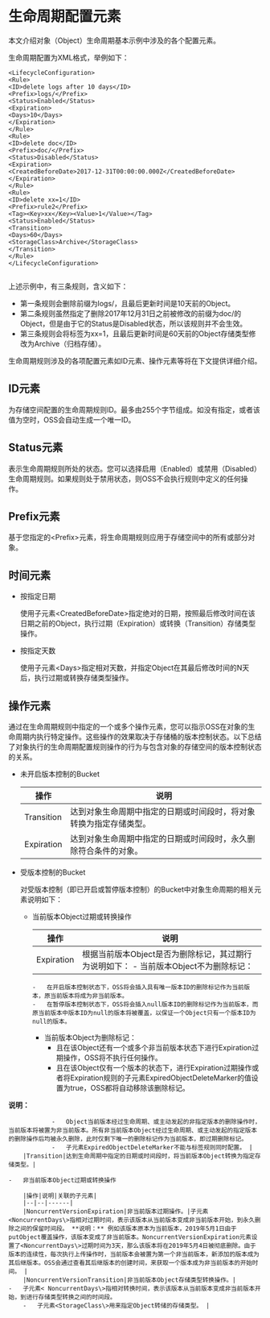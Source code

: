 # 生命周期配置元素

本文介绍对象（Object）生命周期基本示例中涉及的各个配置元素。

生命周期配置为XML格式，举例如下：

```
<LifecycleConfiguration>
<Rule>
<ID>delete logs after 10 days</ID>
<Prefix>logs/</Prefix>
<Status>Enabled</Status>
<Expiration>
<Days>10</Days>
</Expiration>
</Rule>
<Rule>
<ID>delete doc</ID>
<Prefix>doc/</Prefix>
<Status>Disabled</Status>
<Expiration>
<CreatedBeforeDate>2017-12-31T00:00:00.000Z</CreatedBeforeDate>
</Expiration>
</Rule>
<Rule>
<ID>delete xx=1</ID>
<Prefix>rule2</Prefix>
<Tag><Key>xx</Key><Value>1</Value></Tag>
<Status>Enabled</Status>
<Transition>
<Days>60</Days>
<StorageClass>Archive</StorageClass>
</Transition>
</Rule>
</LifecycleConfiguration>
        
```

上述示例中，有三条规则，含义如下：

-   第一条规则会删除前缀为logs/，且最后更新时间是10天前的Object。
-   第二条规则虽然指定了删除2017年12月31日之前被修改的前缀为doc/的Object，但是由于它的Status是Disabled状态，所以该规则并不会生效。
-   第三条规则会将标签为xx=1，且最后更新时间是60天前的Object存储类型修改为Archive（归档存储）。

生命周期规则涉及的各项配置元素如ID元素、操作元素等将在下文提供详细介绍。

## ID元素

为存储空间配置的生命周期规则ID。最多由255个字节组成。如没有指定，或者该值为空时，OSS会自动生成一个唯一ID。

## Status元素

表示生命周期规则所处的状态。您可以选择启用（Enabled）或禁用（Disabled）生命周期规则。如果规则处于禁用状态，则OSS不会执行规则中定义的任何操作。

## Prefix元素

基于您指定的<Prefix\>元素，将生命周期规则应用于存储空间中的所有或部分对象。

## 时间元素

-   按指定日期

    使用子元素<CreatedBeforeDate\>指定绝对的日期，按照最后修改时间在该日期之前的Object，执行过期（Expiration）或转换（Transition）存储类型操作。

-   按指定天数

    使用子元素<Days\>指定相对天数，并指定Object在其最后修改时间的N天后，执行过期或转换存储类型操作。


## 操作元素

通过在生命周期规则中指定的一个或多个操作元素，您可以指示OSS在对象的生命周期内执行特定操作。这些操作的效果取决于存储桶的版本控制状态。以下总结了对象执行的生命周期配置规则操作的行为与包含对象的存储空间的版本控制状态的关系。

-   未开启版本控制的Bucket

    |操作|说明|
    |--|--|
    |Transition|达到对象生命周期中指定的日期或时间段时，将对象转换为指定存储类型。|
    |Expiration|达到对象生命周期中指定的日期或时间段时，永久删除符合条件的对象。|

-   受版本控制的Bucket

    对受版本控制（即已开启或暂停版本控制）的Bucket中对象生命周期的相关元素说明如下：

    -   当前版本Object过期或转换操作

        |操作|说明|
        |--|--|
        |Expiration|根据当前版本Object是否为删除标记，其过期行为说明如下：        -   当前版本Object不为删除标记：
            -   在开启版本控制状态下，OSS将会插入具有唯一版本ID的删除标记作为当前版本，原当前版本将成为非当前版本。
            -   在暂停版本控制状态下，OSS将会插入null版本ID的删除标记作为当前版本，而原当前版本中版本ID为null的版本将被覆盖，以保证一个Object只有一个版本ID为null的版本。
        -   当前版本Object为删除标记：
            -   且在该Object还有一个或多个非当前版本状态下进行Expiration过期操作，OSS将不执行任何操作。
            -   且在该Object仅有一个版本的状态下，进行Expiration过期操作或者将Expiration规则的子元素ExpiredObjectDeleteMarker的值设置为true，OSS都将自动移除该删除标记。

**说明：**

                -   Object当前版本经过生命周期、或主动发起的非指定版本的删除操作时，当前版本将被置为非当前版本。所有非当前版本Object经过生命周期、或主动发起的指定版本的删除操作后均被永久删除，此时仅剩下唯一的删除标记作为当前版本，即过期删除标记。
                -   子元素ExpiredObjectDeleteMarker不能与标签规则同时配置。 |
        |Transition|达到生命周期中指定的日期或时间段时，将当前版本Object转换为指定存储类型。|

    -   非当前版本Object过期或转换操作

        |操作|说明|关联的子元素|
        |--|--|------|
        |NoncurrentVersionExpiration|非当前版本过期操作。|子元素<NoncurrentDays\>指相对过期时间，表示该版本从当前版本变成非当前版本开始，到永久删除之间的保留时间段。 **说明：** 例如该版本原本为当前版本，2019年5月1日由于putObject覆盖操作，该版本变成了非当前版本。NoncurrentVersionExpiration元素设置了<NoncurrentDays\>过期时间为3天，那么该版本将在2019年5月4日被彻底删除。由于版本的连续性，每次执行上传操作时，当前版本会被置为第一个非当前版本，新添加的版本成为其后继版本。OSS会通过查看其后继版本的创建时间，来获取一个版本成为非当前版本的开始时间。 |
        |NoncurrentVersionTransition|非当前版本Object存储类型转换操作。|        -   子元素< NoncurrentDays\>指相对转换时间，表示该版本从当前版本变成非当前版本开始，到进行存储类型转换之间的时间段。
        -   子元素<StorageClass\>用来指定Object转储的存储类型。 |


